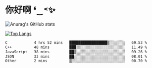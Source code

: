 # 你好啊 ❛‿˂✨

![Anurag's GitHub stats](https://github-readme-stats.vercel.app/api?username=ZombieFly&count_private=true&show_icons=true)

[![Top Langs](https://github-readme-stats.vercel.app/api/top-langs/?username=ZombieFly&layout=compact&count_private=true&hide=Ruby,makefile)](https://github.com/anuraghazra/github-readme-stats)

<!--START_SECTION:waka-->

```txt
C            4 hrs 52 mins   █████████████████▒░░░░░░░   69.53 %
C++          48 mins         ███░░░░░░░░░░░░░░░░░░░░░░   11.49 %
JavaScript   38 mins         ██▒░░░░░░░░░░░░░░░░░░░░░░   09.26 %
JSON         33 mins         ██░░░░░░░░░░░░░░░░░░░░░░░   08.01 %
Other        2 mins          ▒░░░░░░░░░░░░░░░░░░░░░░░░   00.70 %
```

<!--END_SECTION:waka-->
